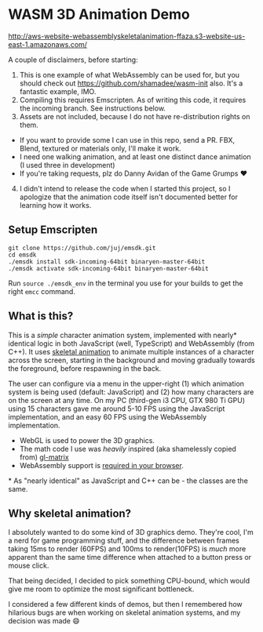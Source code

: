 # WASM 3D Animation Demo

http://aws-website-webassemblyskeletalanimation-ffaza.s3-website-us-east-1.amazonaws.com/

A couple of disclaimers, before starting:

1. This is one example of what WebAssembly can be used for, but you should check out https://github.com/shamadee/wasm-init also. It's a fantastic example, IMO.
2. Compiling this requires Emscripten. As of writing this code, it requires the incoming branch. See instructions below.
3. Assets are not included, because I do not have re-distribution rights on them.
  * If you want to provide some I can use in this repo, send a PR. FBX, Blend, textured or materials only, I'll make it work.
  * I need one walking animation, and at least one distinct dance animation (I used three in development)
  * If you're taking requests, plz do Danny Avidan of the Game Grumps :heart:
4. I didn't intend to release the code when I started this project, so I apologize that the animation code itself isn't documented better for learning how it works.

## Setup Emscripten
```
git clone https://github.com/juj/emsdk.git
cd emsdk
./emsdk install sdk-incoming-64bit binaryen-master-64bit
./emsdk activate sdk-incoming-64bit binaryen-master-64bit
```
Run `source ./emsdk_env` in the terminal you use for your builds to get the right `emcc` command.

## What is this?

This is a _simple_ character animation system, implemented with nearly\* identical logic in both JavaScript (well, TypeScript) and WebAssembly (from C++).
It uses [skeletal animation](https://en.wikipedia.org/wiki/Skeletal_animation) to animate multiple instances of a character across the screen,
starting in the background and moving gradually towards the foreground, before respawning in the back.

The user can configure via a menu in the upper-right (1) which animation system is being used (default: JavaScript) and (2) how many characters are on the screen at any time.
On my PC (third-gen i3 CPU, GTX 980 Ti GPU) using 15 characters gave me around 5-10 FPS using the JavaScript implementation, and an easy
60 FPS using the WebAssembly implementation.

* WebGL is used to power the 3D graphics.
* The math code I use was _heavily_ inspired (aka shamelessly copied from) [gl-matrix](https://github.com/toji/gl-matrix)
* WebAssembly support is [required in your browser](https://caniuse.com/#feat=wasm).

\* As "nearly identical" as JavaScript and C++ can be - the classes are the same.

## Why skeletal animation?

I absolutely wanted to do some kind of 3D graphics demo. They're cool, I'm a nerd for game programming stuff, and the difference between frames taking 15ms to render (60FPS) and 100ms to render(10FPS) is _much_ more apparent than the same time difference when attached to a button press or mouse click.

That being decided, I decided to pick something CPU-bound, which would give me room to optimize the most significant bottleneck.

I considered a few different kinds of demos, but then I remembered how hilarious bugs are when working on skeletal animation systems, and my decision was made :smile:
